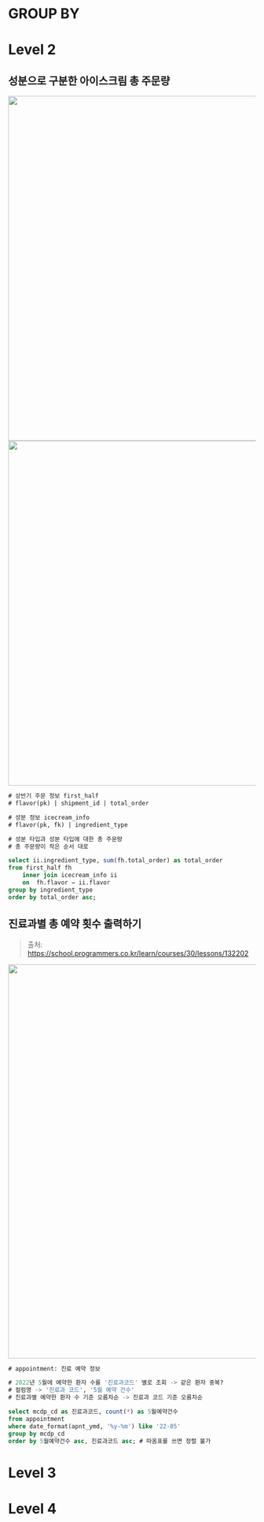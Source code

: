 # GROUP BY

# Level 2

## 성분으로 구분한 아이스크림 총 주문량

<img src="https://velog.velcdn.com/images/balparang/post/eb271a4b-205f-4c4b-99a1-2c050959fe77/image.png" width="700">

<img src="https://velog.velcdn.com/images/balparang/post/4cfff395-fc09-4c9f-9576-5fd5587b7fcb/image.png" width="700">

```sql
# 상반기 주문 정보 first_half
# flavor(pk) | shipment_id | total_order

# 성분 정보 icecream_info 
# flavor(pk, fk) | ingredient_type 

# 성분 타입과 성분 타입에 대한 총 주문량
# 총 주문량이 작은 순서 대로

select ii.ingredient_type, sum(fh.total_order) as total_order
from first_half fh
    inner join icecream_info ii
    on  fh.flavor = ii.flavor
group by ingredient_type
order by total_order asc;
```

## 진료과별 총 예약 횟수 출력하기


> 출처: https://school.programmers.co.kr/learn/courses/30/lessons/132202

<img src="https://velog.velcdn.com/images/balparang/post/4f683d39-5e56-4e64-86e8-613e513ce45f/image.png" width="800">

```sql
# appointment: 진료 예약 정보

# 2022년 5월에 예약한 환자 수를 '진료과코드' 별로 조회 -> 같은 환자 중복?
# 컬럼명 -> '진료과 코드', '5월 예약 건수'
# 진료과별 예약한 환자 수 기준 오름차순 -> 진료과 코드 기준 오름차순 

select mcdp_cd as 진료과코드, count(*) as 5월예약건수
from appointment
where date_format(apnt_ymd, '%y-%m') like '22-05'
group by mcdp_cd
order by 5월예약건수 asc, 진료과코드 asc; # 따옴표를 쓰면 정렬 불가
```

# Level 3

# Level 4
